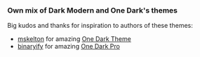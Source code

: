 ### Own mix of Dark Modern and One Dark's themes

Big kudos and thanks for inspiration to authors of these themes:

- [mskelton](https://marketplace.visualstudio.com/publishers/mskelton) for amazing [One Dark Theme](https://marketplace.visualstudio.com/items?itemName=mskelton.one-dark-theme)
- [binaryify](https://marketplace.visualstudio.com/publishers/zhuangtongfa) for amazing [One Dark Pro](https://marketplace.visualstudio.com/items?itemName=zhuangtongfa.Material-theme)

